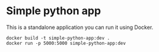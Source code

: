 # Simple python app

This is a standalone application you can run it using Docker.

```
docker build -t simple-python-app:dev .
docker run -p 5000:5000 simple-python-app:dev 
```
